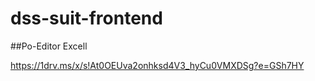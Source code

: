 # dss-suit-frontend

##Po-Editor Excell

https://1drv.ms/x/s!At0OEUva2onhksd4V3_hyCu0VMXDSg?e=GSh7HY
